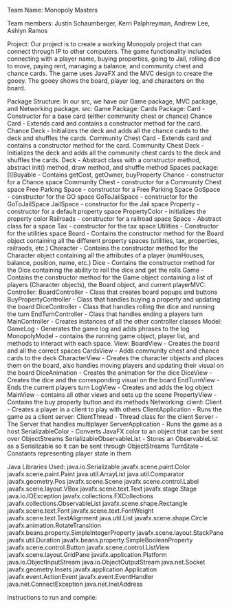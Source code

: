 Team Name:
Monopoly Masters

Team members:
Justin Schaumberger, Kerri Palphreyman, Andrew Lee, Ashlyn Ramos

Project:
    Our project is to create a working Monopoly project that can connect through IP to other computers. 
    The game functionality includes connecting with a player name, buying properties, going to Jail, rolling dice to move, paying rent, managing a balance, and community chest and chance cards.
    The game uses JavaFX and the MVC design to create the gooey. 
    The gooey shows the board, player log, and characters on the board.
    
Package Structure:
    In our src, we have our Game package, MVC package, and Networking package.
    src:
        Game Package:
            Cards Package:
                Card - Constructor for a base card (either community chest or chance)
                Chance Card - Extends card and contains a constructor method for the card.
                Chance Deck - Initializes the deck and adds all the chance cards to the deck and shuffles the cards.
                Community Chest Card - Extends card and contains a constructor method for the card.
                Community Chest Deck - Initializes the deck and adds all the community chest cards to the deck and shuffles the cards.
                Deck - Abstract class with a constructor method, abstract init() method, draw method, and shuffle method
            Spaces package:
                [I]Buyable - Contains getCost, getOwner, buyProperty
                Chance - constructor for a Chance space
                Community Chest - constructor for a Community Chest space
                Free Parking Space - constructor for a Free Parking Space
                GoSpace - constructor for the GO space
                GoToJailSpace - constructor for the GoToJailSpace
                JailSpace - constructor for the Jail space
                Property - constructor for a default property space
                PropertyColor - initializes the property color
                Railroads - constructor for a railroad space
                Space - Abstract class for a space
                Tax - constructor for the tax space
                Utilities - Constructor for the utilities space
            Board - Contains the constructor method for the Board object containing all the different property spaces (utilities, tax, properties, railraods, etc.)
            Character - Contains the constructor method for the Character object containing all the attributes of a player (numHouses, balance, position, name, etc.)
            Dice - Contains the constructor method for the Dice containing the ability to roll the dice and get the rolls
            Game - Contains the constructor method for the Game object containing a list of players (Character objects), the Board object, and current playerMVC:
            Controller:
                BoardController - Class that creates board popups and buttons
                BuyPropertyController - Class that handles buying a property and updating the board 
                DiceController - Class that handles rolling the dice and running the turn
                EndTurnController - Class that handles ending a players turn
                MainController - Creates instances of all the other controller classes
            Model:
                GameLog - Generates the game log and adds phrases to the log
                MonopolyModel - contains the running game object, player list, and methods to interact with each space.
            View:
                BoardView - Creates the board and all the correct spaces
                CardsView - Adds community chest and chance cards to the deck
                CharacterView - Creates the character objects and places them on the board, also handles moving players and updating their visual on the board
                DiceAnimation - Creates the animation for the dice
                DiceView - Creates the dice and the corresponding visual on the board
                EndTurnView - Ends the current players turn
                LogView - Creates and adds the log object
                MainView - contains all other views and sets up the scene
                PropertyView - Contains the buy property button and its methods 
        Networking:
            client:
                Client - Creates a player in a client to play with others
                ClientApplication - Runs the game as a client
            server:
                ClientThread - Thread class for the client
                Server - The Server that handles multiplayer 
                ServerApplication - Runs the game as a host
            SerializableColor - Converts JavaFX color to an object that can be sent over ObjectStreams
            SerializableObservableList - Stores an ObservableList as a Serializable so it can be sent through ObjectStreams
            TurnState - Constants representing player state in them

Java Libraries Used:
    java.io.Serializable 
    javafx.scene.paint.Color
    javafx.scene.paint.Paint
    java.util.ArrayList
    java.util.Comparator
    javafx.geometry.Pos
    javafx.scene.Scene 
    javafx.scene.control.Label
    javafx.scene.layout.VBox
    javafx.scene.text.Text
    javafx.stage.Stage
    java.io.IOException
    javafx.collections.FXCollections
    javafx.collections.ObservableList
    javafx.scene.shape.Rectangle
    javafx.scene.text.Font
    javafx.scene.text.FontWeight
    javafx.scene.text.TextAlignment
    java.util.List
    javafx.scene.shape.Circle
    javafx.animation.RotateTransition
    javafx.beans.property.SimpleIntegerProperty
    javafx.scene.layout.StackPane
    javafx.util.Duration
    javafx.beans.property.SimpleBooleanProperty
    javafx.scene.control.Button
    javafx.scene.control.ListView
    javafx.scene.layout.GridPane
    javafx.application.Platform
    java.io.ObjectInputStream
    java.io.ObjectOutputStream
    java.net.Socket
    javafx.geometry.Insets
    javafx.application.Application
    javafx.event.ActionEvent
    javafx.event.EventHandler
    java.net.ConnectException
    java.net.InetAddress

Instructions to run and compile:

                
                
                
                
                
                
                
                
        
    
    
